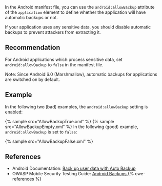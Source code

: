 In the Android manifest file, you can use the `android:allowBackup` attribute of the `application` element to define whether the application will have automatic backups or not.

If your application uses any sensitive data, you should disable automatic backups to prevent attackers from extracting it.


## Recommendation
For Android applications which process sensitive data, set `android:allowBackup` to `false` in the manifest file.

Note: Since Android 6.0 (Marshmallow), automatic backups for applications are switched on by default.


## Example
In the following two (bad) examples, the `android:allowBackup` setting is enabled:

{% sample src="AllowBackupTrue.xml" %}
{% sample src="AllowBackupEmpty.xml" %}
In the following (good) example, `android:allowBackup` is set to `false`:

{% sample src="AllowBackupFalse.xml" %}

## References
* Android Documentation: [Back up user data with Auto Backup](https://developer.android.com/guide/topics/data/autobackup#EnablingAutoBackup)
* OWASP Mobile Security Testing Guide: [ Android Backups ](https://github.com/OWASP/owasp-mstg/blob/b7a93a2e5e0557cc9a12e55fc3f6675f6986bb86/Document/0x05d-Testing-Data-Storage.md#backups)
{% cwe-references %}
